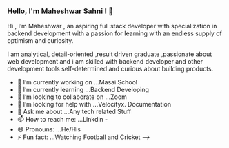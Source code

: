 ### Hello, I'm Maheshwar Sahni ! 👋

Hi , I’m Maheshwar , an aspiring full stack developer with specialization in backend development with  a passion for learning with an endless supply of optimism and curiosity.

I am analytical, detail-oriented ,result driven graduate ,passionate about web development and i am skilled with backend developer and other development tools self-determined and  curious about building products.




- 🔭 I’m currently working on ...Masai School
- 🌱 I’m currently learning ...Backend Developing
- 👯 I’m looking to collaborate on ...Zoom
- 🤔 I’m looking for help with ...Velocityx. Documentation
- 💬 Ask me about ...Any tech related Stuff
- 📫 How to reach me: ...Linkdin -
- 😄 Pronouns: ...He/His
- ⚡ Fun fact: ...Watching Football and Cricket
-->
